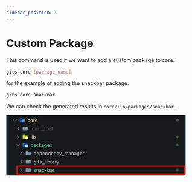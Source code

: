 ```yaml
---
sidebar_position: 9
---
```


# Custom Package
This command is used if we want to add a custom package to core.
```bash
gits core [package_name]
```
for the example of adding the snackbar package:
```bash
gits core snackbar
```
We can check the generated results in `core/lib/packages/snackbar`.

![File generated](../../static/img/generate/core/package_generated.png)